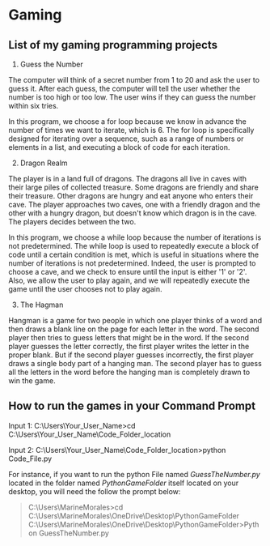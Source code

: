 # Gaming

## List of my gaming programming projects

1. Guess the Number

The computer will think of a secret number from 1 to 20 and ask the user to guess it.  After each guess, the computer will tell the user whether the number is too high or too low. The user wins if they can guess the number within six tries.

In this program, we choose a for loop because we know in advance the number of times we want to iterate, which is 6. The for loop is specifically designed for iterating over a sequence, such as a range of numbers or elements in a list, and executing a block of code for each iteration. 

2. Dragon Realm

The player is in a land full of dragons. The dragons all live in caves with their large piles of collected treasure. Some dragons are friendly and share their treasure. Other dragons are hungry and eat anyone who enters their cave. The player approaches two caves, one with a friendly dragon and the other with a hungry dragon, but doesn't know which dragon is in the cave. The players decides between the two.

In this program, we choose a while loop because the number of iterations is not predetermined. The while loop is used to repeatedly execute a block of code until a certain condition is met, which is useful in situations where the number of iterations is not predetermined. Indeed, the user is prompted to choose a cave, and we check to ensure until the input is either '1' or '2'. Also, we allow the user to play again, and we will repeatedly execute the game until the user chooses not to play again. 

3. The Hagman

Hangman is a game for two people in which one player thinks of a word and then draws a blank line on the page for each letter in the word.
The second player then tries to guess letters that might be in the word.
If the second player guesses the letter correctly, the first player writes the letter in the proper blank.
But if the second player guesses incorrectly, the first player draws a single body part of a hanging man.
The second player has to guess all the letters in the word before the hanging man is completely drawn to win the game.

## How to run the games in your Command Prompt

Input 1: C:\Users\Your_User_Name>cd C:\Users\Your_User_Name\Code_Folder_location

Input 2: C:\Users\Your_User_Name\Code_Folder_location>python Code_File.py 

For instance, if you want to run the python File named *GuessTheNumber.py* located in the folder named *PythonGameFolder* itself located on your desktop, you will need the follow the prompt below:

>C:\Users\MarineMorales>cd C:\Users\MarineMorales\OneDrive\Desktop\PythonGameFolder
>C:\Users\MarineMorales\OneDrive\Desktop\PythonGameFolder>Python GuessTheNumber.py
